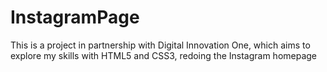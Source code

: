# InstagramPage
This is a project in partnership with Digital Innovation One, which aims to explore my skills with HTML5 and CSS3, redoing the Instagram homepage
